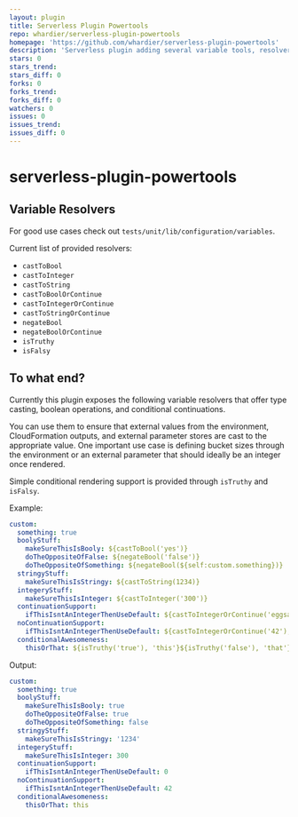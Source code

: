 ```yaml
---
layout: plugin
title: Serverless Plugin Powertools
repo: whardier/serverless-plugin-powertools
homepage: 'https://github.com/whardier/serverless-plugin-powertools'
description: 'Serverless plugin adding several variable tools, resolvers, and commands'
stars: 0
stars_trend: 
stars_diff: 0
forks: 0
forks_trend: 
forks_diff: 0
watchers: 0
issues: 0
issues_trend: 
issues_diff: 0
---
```



# serverless-plugin-powertools

## Variable Resolvers

For good use cases check out `tests/unit/lib/configuration/variables`.

Current list of provided resolvers:

- `castToBool`
- `castToInteger`
- `castToString`
- `castToBoolOrContinue`
- `castToIntegerOrContinue`
- `castToStringOrContinue`
- `negateBool`
- `negateBoolOrContinue`
- `isTruthy`
- `isFalsy`

## To what end?

Currently this plugin exposes the following variable resolvers that offer type casting, boolean operations, and
conditional continuations.

You can use them to ensure that external values from the environment, CloudFormation outputs, and external parameter
stores are cast to the appropriate value. One important use case is defining bucket sizes through the environment or an
external parameter that should ideally be an integer once rendered.

Simple conditional rendering support is provided through `isTruthy` and `isFalsy`.

Example:

```yaml
custom:
  something: true
  boolyStuff:
    makeSureThisIsBooly: ${castToBool('yes')}
    doTheOppositeOfFalse: ${negateBool('false')}
    doTheOppositeOfSomething: ${negateBool(${self:custom.something})}
  stringyStuff:
    makeSureThisIsStringy: ${castToString(1234)}
  integeryStuff:
    makeSureThisIsInteger: ${castToInteger('300')}
  continuationSupport:
    ifThisIsntAnIntegerThenUseDefault: ${castToIntegerOrContinue('eggsammich'), 0}
  noContinuationSupport:
    ifThisIsntAnIntegerThenUseDefault: ${castToIntegerOrContinue('42'), 0}
  conditionalAwesomeness:
    thisOrThat: ${isTruthy('true'), 'this'}${isTruthy('false'), 'that'}
```

Output:

```yaml
custom:
  something: true
  boolyStuff:
    makeSureThisIsBooly: true
    doTheOppositeOfFalse: true
    doTheOppositeOfSomething: false
  stringyStuff:
    makeSureThisIsStringy: '1234'
  integeryStuff:
    makeSureThisIsInteger: 300
  continuationSupport:
    ifThisIsntAnIntegerThenUseDefault: 0
  noContinuationSupport:
    ifThisIsntAnIntegerThenUseDefault: 42
  conditionalAwesomeness:
    thisOrThat: this
```
